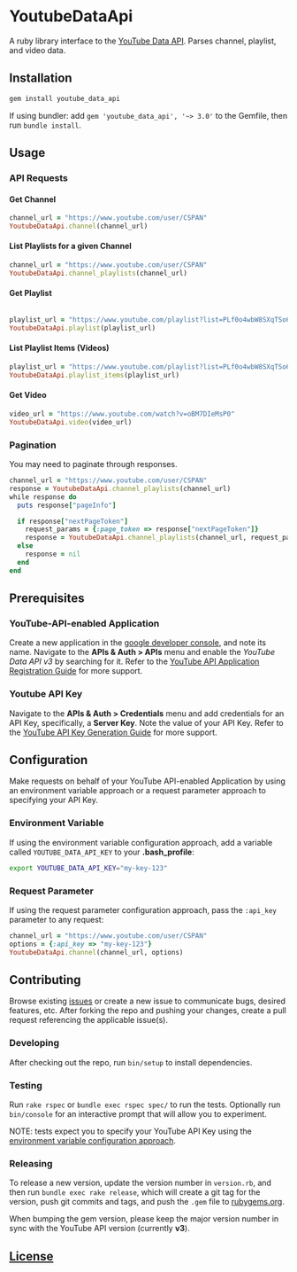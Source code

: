 # YoutubeDataApi

A ruby library interface to the [YouTube Data API](https://developers.google.com/youtube/v3/docs/). Parses channel, playlist, and video data.

## Installation

```` rb
gem install youtube_data_api
````

If using bundler:
 add `gem 'youtube_data_api', '~> 3.0'` to the Gemfile,
 then run `bundle install`.

## Usage

### API Requests

#### Get Channel

```` rb
channel_url = "https://www.youtube.com/user/CSPAN"
YoutubeDataApi.channel(channel_url)
````

#### List Playlists for a given Channel

```` rb
channel_url = "https://www.youtube.com/user/CSPAN"
YoutubeDataApi.channel_playlists(channel_url)
````

#### Get Playlist

```` rb

playlist_url = "https://www.youtube.com/playlist?list=PLf0o4wbW8SXqTSo6iJkolKCKJYBnpo9NZ"
YoutubeDataApi.playlist(playlist_url)
````

#### List Playlist Items (Videos)

```` rb
playlist_url = "https://www.youtube.com/playlist?list=PLf0o4wbW8SXqTSo6iJkolKCKJYBnpo9NZ"
YoutubeDataApi.playlist_items(playlist_url)
````

#### Get Video

```` rb
video_url = "https://www.youtube.com/watch?v=oBM7DIeMsP0"
YoutubeDataApi.video(video_url)
````

### Pagination

You may need to paginate through responses.

```` rb
channel_url = "https://www.youtube.com/user/CSPAN"
response = YoutubeDataApi.channel_playlists(channel_url)
while response do
  puts response["pageInfo"]

  if response["nextPageToken"]
    request_params = {:page_token => response["nextPageToken"]}
    response = YoutubeDataApi.channel_playlists(channel_url, request_params)
  else
    response = nil
  end
end
````

## Prerequisites

### YouTube-API-enabled Application

Create a new application in the [google developer console](https://console.developers.google.com), and note its name. Navigate to the **APIs & Auth > APIs** menu and enable the *YouTube Data API v3* by searching for it. Refer to the
 [YouTube API Application Registration Guide](https://developers.google.com/youtube/registering_an_application)
for more support.

### Youtube API Key

Navigate to the **APIs & Auth > Credentials** menu and add credentials for an API Key, specifically, a **Server Key**. Note the value of your API Key. Refer to the [YouTube API Key Generation Guide](https://developers.google.com/youtube/registering_an_application#Create_API_Keys)
for more support.

## Configuration

Make requests on behalf of your YouTube API-enabled Application
  by using an environment variable approach or
  a request parameter approach to specifying your API Key.

### Environment Variable

If using the environment variable configuration approach,
 add a variable called `YOUTUBE_DATA_API_KEY` to your **.bash_profile**:

```` sh
export YOUTUBE_DATA_API_KEY="my-key-123"
````

### Request Parameter

If using the request parameter configuration approach, pass the `:api_key` parameter to any request:

```` rb
channel_url = "https://www.youtube.com/user/CSPAN"
options = {:api_key => "my-key-123"}
YoutubeDataApi.channel(channel_url, options)
````

## Contributing

Browse existing [issues](https://github.com/data-creative/youtube-data-api-ruby/issues) or create a new issue to communicate bugs, desired features, etc.
 After forking the repo and pushing your changes, create a pull request referencing the applicable issue(s).

### Developing

After checking out the repo, run `bin/setup` to install dependencies.

### Testing

Run `rake rspec` or `bundle exec rspec spec/` to run the tests.
 Optionally run `bin/console` for an interactive prompt that will allow you to experiment.

NOTE: tests expect you to specify your YouTube API Key using the [environment variable configuration approach](#environment-variable).

### Releasing

To release a new version, update the version number in `version.rb`, and then run `bundle exec rake release`, which will create a git tag for the version, push git commits and tags, and push the `.gem` file to [rubygems.org](https://rubygems.org).

When bumping the gem version,
 please keep the major version number in sync with
 the YouTube API version (currently **v3**).

## [License](LICENSE.txt)
